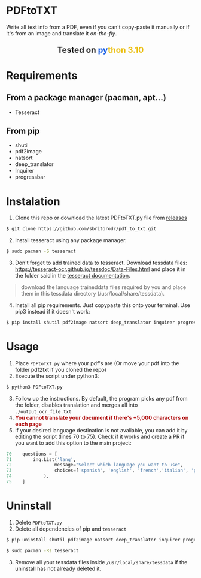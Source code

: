 # PDFtoTXT
Write all text info from a PDF, even if you can't copy-paste it manually or if it's from an image and translate it *on-the-fly*.

 <p style="text-align: center;font-size:1.35rem"> <b> Tested on <span style="color:#135BE3"> py</span><span style="color:#EBBE0D">thon 3.10</span> </b> </p>

# Requirements
## From a package manager (pacman, apt...)
* Tesseract
## From pip
* shutil
* pdf2image
* natsort
* deep_translator
* Inquirer
* progressbar

# Instalation
1. Clone this repo or download the latest PDFtoTXT.py file from [releases](https://github.com/sbritorodr/PDFtoTXT/releases)
```sh
$ git clone https://github.com/sbritorodr/pdf_to_txt.git
```


2. Install tesseract using any package manager.

```sh
$ sudo pacman -S tesseract
```
3. Don't forget to add trained data to tesseract.
Download tessdata files: https://tesseract-ocr.github.io/tessdoc/Data-Files.html and place it in the folder said in the [tesseract documentation](https://tesseract-ocr.github.io/tessdoc/).
> download the language traineddata files required by you and place them in this tessdata directory (/usr/local/share/tessdata).


4. Install all pip requirements. Just copypaste this onto your terminal. Use pip3 instead if it doesn't work:
```sh
$ pip install shutil pdf2image natsort deep_translator inquirer progressbar
```
# Usage
1. Place `PDFtoTXT.py` where your pdf's are (Or move your pdf into the folder pdf2txt if you cloned the repo)
2. Execute the script under python3:

```sh
$ python3 PDFtoTXT.py
```
3. Follow up the instructions. By default, the program picks any pdf from the folder, disables translation and merges all into `./output_ocr_file.txt`
4. <span style="color:#AF0E0E">**You cannot translate your document if there's +5,000 characters on each page**</span>
5. If your desired language destination is not avaliable, you can add it by editing the script (lines 70 to 75). Check if it works and create a PR if you want to add this option to the main project:
```python
70    questions = [
71        inq.List('lang',
72                message="Select which language you want to use",
73                choices=['spanish', 'english', 'french','italian', 'portuguese', 'german']
74            ),
75    ]
```

# Uninstall
1. Delete `PDFtoTXT.py`
2. Delete all dependencies of pip and `tesseract`
```sh
$ pip uninstall shutil pdf2image natsort deep_translator inquirer progressbar
```
```sh
$ sudo pacman -Rs tesseract
```
3. Remove all your tessdata files inside `/usr/local/share/tessdata` if the uninstall has not already deleted it.
